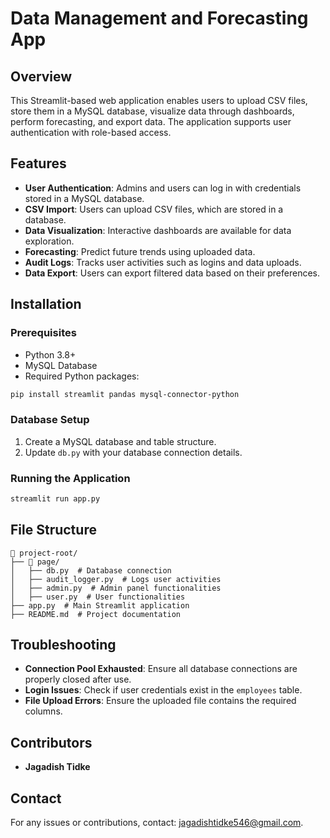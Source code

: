 # Data Management and Forecasting App

## Overview
This Streamlit-based web application enables users to upload CSV files, store them in a MySQL database, visualize data through dashboards, perform forecasting, and export data. The application supports user authentication with role-based access.

## Features
- **User Authentication**: Admins and users can log in with credentials stored in a MySQL database.
- **CSV Import**: Users can upload CSV files, which are stored in a database.
- **Data Visualization**: Interactive dashboards are available for data exploration.
- **Forecasting**: Predict future trends using uploaded data.
- **Audit Logs**: Tracks user activities such as logins and data uploads.
- **Data Export**: Users can export filtered data based on their preferences.

## Installation
### Prerequisites
- Python 3.8+
- MySQL Database
- Required Python packages:

```sh
pip install streamlit pandas mysql-connector-python
```

### Database Setup
1. Create a MySQL database and table structure.
2. Update `db.py` with your database connection details.

### Running the Application
```sh
streamlit run app.py
```

## File Structure
```
📂 project-root/
├── 📂 page/
│   ├── db.py  # Database connection
│   ├── audit_logger.py  # Logs user activities
│   ├── admin.py  # Admin panel functionalities
│   ├── user.py  # User functionalities
├── app.py  # Main Streamlit application
├── README.md  # Project documentation
```

## Troubleshooting
- **Connection Pool Exhausted**: Ensure all database connections are properly closed after use.
- **Login Issues**: Check if user credentials exist in the `employees` table.
- **File Upload Errors**: Ensure the uploaded file contains the required columns.

## Contributors
- **Jagadish Tidke**

## Contact
For any issues or contributions, contact: [jagadishtidke546@gmail.com](mailto:jagadishtidke546@gmail.com).

